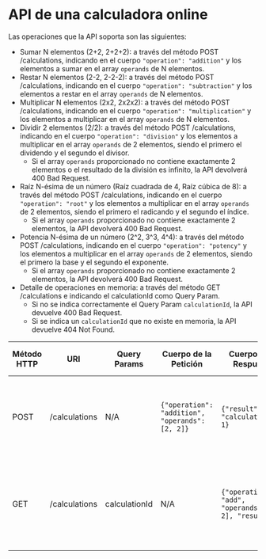 # API de una calculadora online

Las operaciones que la API soporta son las siguientes:

- Sumar N elementos (2+2, 2+2+2): a través del método POST /calculations, indicando en el cuerpo `"operation": "addition"` y los
  elementos a sumar en el array `operands` de N elementos.
- Restar N elementos (2-2, 2-2-2): a través del método POST /calculations, indicando en el cuerpo `"operation": "subtraction"`
  y los elementos a restar en el array `operands` de N elementos.
- Multiplicar N elementos (2x2, 2x2x2): a través del método POST /calculations, indicando en el
  cuerpo `"operation": "multiplication"` y los elementos a multiplicar en el array `operands` de N elementos.
- Dividir 2 elementos (2/2): a través del método POST /calculations, indicando en el cuerpo `"operation": "division"` y los
  elementos a multiplicar en el array `operands` de 2 elementos, siendo el primero el dividendo y el segundo el divisor.
  - Si el array `operands` proporcionado no contiene exactamente 2 elementos o el resultado de la división es infinito, la
    API devolverá 400 Bad Request.
- Raíz N-ésima de un número (Raíz cuadrada de 4, Raíz cúbica de 8): a través del método POST /calculations, indicando en el
  cuerpo `"operation": "root"` y los elementos a multiplicar en el array `operands` de 2 elementos, siendo el primero el
  radicando y el segundo el índice. 
  - Si el array `operands` proporcionado no contiene exactamente 2 elementos, la API
    devolverá 400 Bad Request.
- Potencia N-ésima de un número (2^2, 3^3, 4^4): a través del método POST /calculations, indicando en el
  cuerpo `"operation": "potency"` y los elementos a multiplicar en el array `operands` de 2 elementos, siendo el primero
  la base y el segundo el exponente. 
  - Si el array `operands` proporcionado no contiene exactamente 2 elementos, la API
    devolverá 400 Bad Request.
- Detalle de operaciones en memoria: a través del método GET /calculations e indicando el calculationId como Query Param.
  - Si no se indica correctamente el Query Param `calculationId`, la API devuelve 400 Bad Request.
  - Si se indica un `calculationId` que no existe en memoria, la API devuelve 404 Not Found.

| Método HTTP | URI           | Query Params  | Cuerpo de la Petición                           | Cuerpo de la Respuesta                                 | Códigos de Respuesta                                                        |
|-------------|---------------|---------------|-------------------------------------------------|--------------------------------------------------------|-----------------------------------------------------------------------------|
| POST        | /calculations | N/A           | `{"operation": "addition", "operands": [2, 2]}` | `{"result": 4, "calculationId": 1}`                    | 201 Created<br/>400 Bad Request<br/>500 Internal Server Error               |
| GET         | /calculations | calculationId | N/A                                             | `{"operation": "add", "operands": [2, 2], "result": 4` | 200 OK<br/>400 Bad Request<br/>404 Not Found<br/>500 Internal Server Error  |
